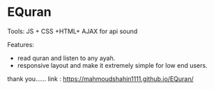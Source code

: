 # EQuran

Tools: JS + CSS +HTML+ AJAX for api sound


Features:
+ read quran and listen to any ayah.
+ responsive layout and make it extremely simple for low end users.


thank you......
link : https://mahmoudshahin1111.github.io/EQuran/
